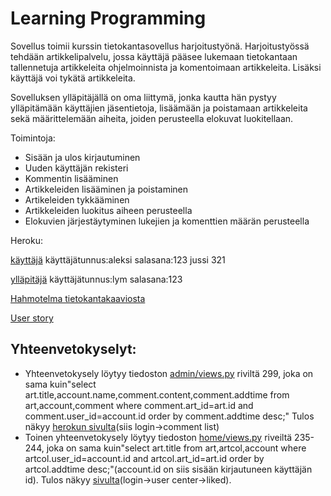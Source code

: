 # Learning Programming

Sovellus toimii kurssin tietokantasovellus harjoitustyönä. Harjoitustyössä tehdään artikkelipalvelu, jossa käyttäjä pääsee lukemaan tietokantaan tallennetuja artikkeleita ohjelmoinnista ja komentoimaan artikkeleita. Lisäksi käyttäjä voi tykätä artikkeleita.

Sovelluksen ylläpitäjällä on oma liittymä, jonka kautta hän pystyy ylläpitämään käyttäjien jäsentietoja, lisäämään ja poistamaan artikkeleita sekä määrittelemään aiheita, joiden perusteella elokuvat luokitellaan.

Toimintoja: 
- Sisään ja ulos kirjautuminen
- Uuden käyttäjän rekisteri
- Kommentin lisääminen
- Artikkeleiden lisääminen ja poistaminen
- Artikeleiden tykkääminen
- Artikkeleiden luokitus aiheen perusteella
- Elokuvien järjestäytyminen lukejien ja komenttien määrän perusteella


Heroku:

[käyttäjä](https://tsoha-python-elokuvaforuumi.herokuapp.com/1/)
käyttäjätunnus:aleksi salasana:123
               jussi           321

[ylläpitäjä](https://tsoha-python-elokuvaforuumi.herokuapp.com/admin/)
käyttäjätunnus:lym  salasana:123

[Hahmotelma tietokantakaaviosta](https://github.com/yumoL/moviesComment/blob/master/dokumentaatio/tietokankaavio.md)

[User story](https://github.com/yumoL/moviesComment/blob/master/dokumentaatio/userStory.md)

## Yhteenvetokyselyt:
- Yhteenvetokysely löytyy tiedoston [admin/views.py](https://github.com/yumoL/moviesComment/blob/master/application/admin/views.py) riviltä 299, joka on sama kuin"select art.title,account.name,comment.content,comment.addtime from art,account,comment where comment.art_id=art.id and comment.user_id=account.id order by comment.addtime desc;"
Tulos näkyy [herokun sivulta]( https://tsoha-python-elokuvaforuumi.herokuapp.com/admin/comment/list/1/)(siis login->comment list)
- Toinen yhteenvetokysely löytyy tiedoston [home/views.py](https://github.com/yumoL/moviesComment/blob/master/application/home/views.py) riveiltä 235-244, joka on sama kuin"select art.title from art,artcol,account where artcol.user_id=account.id and artcol.art_id=art.id order by artcol.addtime desc;"(account.id on siis sisään kirjautuneen käyttäjän id). Tulos näkyy [sivulta](https://tsoha-python-elokuvaforuumi.herokuapp.com/artcol/1/)(login->user center->liked).


